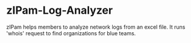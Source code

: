 # zIPam-Log-Analyzer
zIPam helps members to analyze network logs from an excel file. It runs 'whois' request to find organizations for blue teams.
